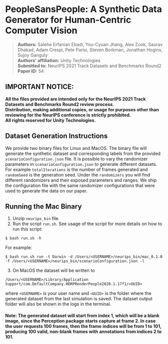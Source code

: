 # PeopleSansPeople: A Synthetic Data Generator for Human-Centric Computer Vision

> **Authors:** Salehe Erfanian Ebadi, You-Cyuan Jhang, Alex Zook, Saurav Dhakad, Adam Crespi, Pete Parisi, Steven Borkman, Jonathan Hogins, Sujoy Ganguly
> <br />
> **Authors' affiliation:** Unity Technologies
> <br />
> **Submitted to:** NeurIPS 2021 Track Datasets and Benchmarks Round2
> <br />
> **Paper ID:** 54


## IMPORTANT NOTICE:

**All the files provided are intended only for the NeurIPS 2021 Track Datasets and Benchmarks Round2 review process.**
<br />
**Distribution, making additional copies, or usage for purposes other than reviewing for the NeurIPS conference is strictly prohibited.**
<br />
**All rights reserved for Unity Technologies.**

## Dataset Generation Instructions

We provide two binary files for Linux and MacOS. The binary file will generate the synthetic dataset and corresponding labels from the provided `scenarioConfiguration.json` file.
It is possible to vary the randomizer parameters in `scenarioConfiguration.json` to generate different datasets. 
For example `totalIterations` is the number of frames generated and `randomSeed` is the generation seed.
Under the `randomizers` you will find different randomizers and their exposed parameters and ranges. We ship the configuration file with the same randomizer configurations that were used to generate the data on our paper.

## Running the Mac Binary

1. Unzip `neurips_bin` file.
2. Run the script `run.sh`. See usage of the script for more details on how to run this script:

```
$ bash run.sh -h
```
For example:
```
$ bash run.sh run -t Darwin -d /Users/<USERNAME>/neurips_bin/mac_0.1.0 -f /Users/<USERNAME>/neurips_bin/scenarioConfiguration.json -l
```

3. On MacOS the dataset will be written to 
```
/Users/<USERNAME>/Library/Application Support/com.DefaultCompany.HDRPRenderPeople2020.1.17f1/<UUID>
```
where `<USERNAME>` is your user name and `<UUID>` is the folder where the generated dataset from the last simulation is saved.
The dataset output folder will also be shown in the logs in the terminal.

#### **Note:** The generated dataset will start from index 1, which will be a blank image, since the Perception package starts capture at frame 2. In case the user requests 100 frames, then the frame indices will be from 1 to 101, producing 100 valid, non-blank frames with annotations from indices 2 to 101.
